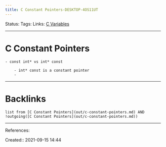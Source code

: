 ```yaml
---
title: C Constant Pointers-DESKTOP-4OS11UT
---
```

Status: 
Tags: 
Links: [C Variables](out/c-variables.md)
___
# C Constant Pointers
	- const int* vs int* const

		- int* const is a constant pointer
		- 
___
# Backlinks
```dataview
list from [C Constant Pointers](out/c-constant-pointers.md) AND !outgoing([C Constant Pointers](out/c-constant-pointers.md))
```
___
References:

Created:: 2021-09-15 14:44
